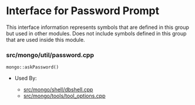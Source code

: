 
# Interface for Password Prompt
This interface information represents symbols that are defined in this group but used in other modules.  Does not include symbols defined in this group that are used inside this module.

### src/mongo/util/password.cpp

<div></div>

    mongo::askPassword()

- Used By:

    - [src/mongo/shell/dbshell.cpp](../../../../mongo\_shell/mongo\_shell)
    - [src/mongo/tools/tool\_options.cpp](../../../../tools/tools)
